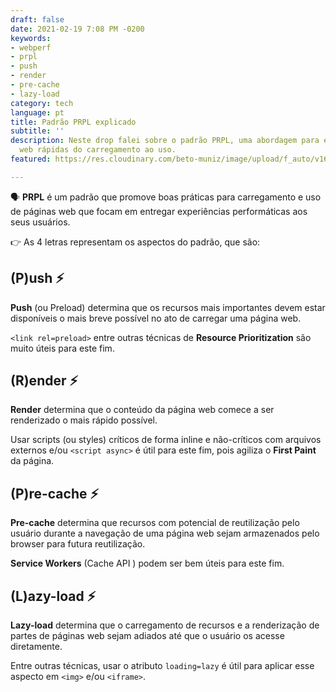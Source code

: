 ```yaml
---
draft: false
date: 2021-02-19 7:08 PM -0200
keywords:
- webperf
- prpl
- push
- render
- pre-cache
- lazy-load
category: tech
language: pt
title: Padrão PRPL explicado
subtitle: ''
description: Neste drop falei sobre o padrão PRPL, uma abordagem para entrega de páginas
  web rápidas do carregamento ao uso.
featured: https://res.cloudinary.com/beto-muniz/image/upload/f_auto/v1613768922/0_qzqryl.jpg

---
```

🗣 **PRPL** é um padrão que promove boas práticas para carregamento e uso de páginas web que focam em entregar experiências performáticas aos seus usuários.

👉 As 4 letras representam os aspectos do padrão, que são:

## (P)ush ⚡️

**Push** (ou Preload) determina que os recursos mais importantes devem estar disponíveis o mais breve possível no ato de carregar uma página web.

`<link rel=preload>` entre outras técnicas de **Resource Prioritization** são muito úteis para este fim.

## (R)ender ⚡️

**Render** determina que o conteúdo da página web comece a ser renderizado o mais rápido possível.

Usar scripts (ou styles) críticos de forma inline e não-críticos com arquivos externos e/ou `<script async>` é útil para este fim, pois agiliza o **First Paint** da página.

## (P)re-cache ⚡️

**Pre-cache** determina que recursos com potencial de reutilização pelo usuário durante a navegação de uma página web sejam armazenados pelo browser para futura reutilização.

**Service Workers** (Cache API ) podem ser bem úteis para este fim.

## (L)azy-load ⚡️

**Lazy-load** determina que o carregamento de recursos e a renderização de partes de páginas web sejam adiados até que o usuário os acesse diretamente.

Entre outras técnicas, usar o atributo `loading=lazy` é útil para aplicar esse aspecto em `<img>` e/ou `<iframe>`.